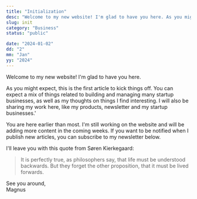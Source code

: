 ```yaml
---
title: "Initialization"
desc: "Welcome to my new website! I'm glad to have you here. As you might expect, this is the first article to kick things off. You can expect a mix of things related to building and managing many startup businesses, as well as my thoughts on things I find interesting."
slug: init
category: "Business"
status: "public"

date: "2024-01-02"
dd: "2"
mm: "Jan"
yy: "2024"
---
```


Welcome to my new website! I'm glad to have you here.

As you might expect, this is the first article to kick things off. You can expect a mix of things related to building and managing many startup businesses, as well as my thoughts on things I find interesting. I will also be sharing my work here, like my products, newsletter and my startup businesses.'

You are here earlier than most. I'm still working on the website and will be adding more content in the coming weeks. If you want to be notified when I publish new articles, you can subscribe to my newsletter below.

I'll leave you with this quote from Søren Kierkegaard:

> It is perfectly true, as philosophers say, that life must be understood backwards. But they forget the other proposition, that it must be lived forwards.

See you around, <br>
Magnus

<!-- Once again, like I tend to do every other year, I've gone and rebuilt my website and blog. It's something I tinker with every now and then to improve how I share my thoughts and ideas, or sometimes just to freshen up the look and feel. This time around, it's less about the design and more about updating how I write and share content online. The hope here is that this would be the last time I would update my website in a significant way. Ideally, this should last a really long time.

## Improving how I write

A few months ago, I started organizing my writing and taking notes using the zettelkasten (German: "slip box") method. Sociologist Johannes F.K. Schmidt once said the process makes “serendipity possible in a systemically and theoretically informed way.” My experience with the process reflected this. Instead of writing long essays on topics I wanted to explore, I wrote shorter, atomic entries around specific ideas and linked them together. It allowed me the flexibility to explore ideas with few constraints. I used [Obsidian](https://pages.github.com/), a networked note-taking app, to tie all my disconnected thoughts together. If I had written about a specific idea once, I reference it wherever I need it in my other notes. A chain of notes can represent and explain big ideas with ease, and in full.

> Do it with the best of your ability because it will never be perfect. -->
